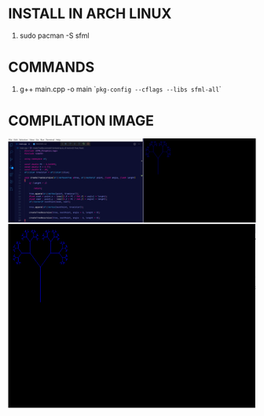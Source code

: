# INSTALL IN ARCH LINUX

1. sudo pacman -S sfml

# COMMANDS

1. g++ main.cpp -o main \``pkg-config --cflags --libs sfml-all`\`

# COMPILATION IMAGE

<img src="./img/Screenshot_2021-05-08_23-22-31.png" />

<img src="./img/Screenshot_2021-05-08_23-21-59.png" />
